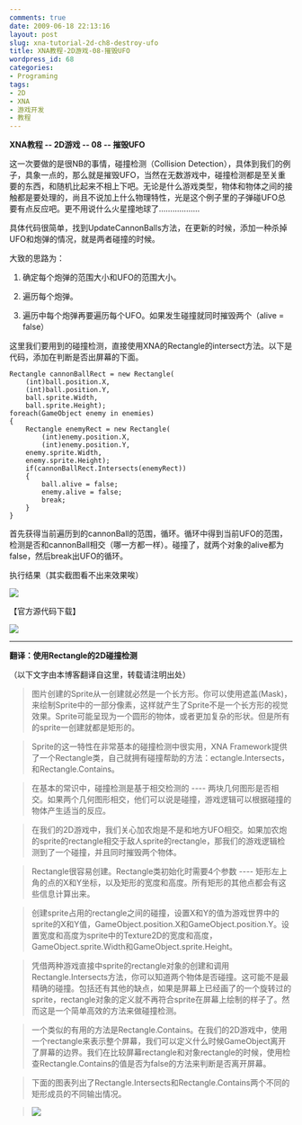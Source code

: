 ```yaml
---
comments: true
date: 2009-06-18 22:13:16
layout: post
slug: xna-tutorial-2d-ch8-destroy-ufo
title: XNA教程-2D游戏-08-摧毁UFO
wordpress_id: 68
categories:
- Programing
tags:
- 2D
- XNA
- 游戏开发
- 教程
---
```





**XNA教程 -- 2D游戏 -- 08 -- 摧毁UFO**




这一次要做的是很NB的事情，碰撞检测（Collision Detection），具体到我们的例子，具象一点的，那么就是摧毁UFO，当然在无数游戏中，碰撞检测都是至关重要的东西，和随机比起来不相上下吧。无论是什么游戏类型，物体和物体之间的接触都是要处理的，尚且不说加上什么物理特性，光是这个例子里的子弹碰UFO总要有点反应吧。更不用说什么火星撞地球了………………




具体代码很简单，找到UpdateCannonBalls方法，在更新的时候，添加一种杀掉UFO和炮弹的情况，就是两者碰撞的时候。




大致的思路为：





	
  1. 确定每个炮弹的范围大小和UFO的范围大小。

	
  2. 遍历每个炮弹。

	
  3. 遍历中每个炮弹再要遍历每个UFO。如果发生碰撞就同时摧毁两个（alive = false）




这里我们要用到的碰撞检测，直接使用XNA的Rectangle的intersect方法。以下是代码，添加在判断是否出屏幕的下面。



    
    Rectangle cannonBallRect = new Rectangle(
        (int)ball.position.X,
        (int)ball.position.Y,
        ball.sprite.Width,
        ball.sprite.Height);
    foreach(GameObject enemy in enemies)
    {
        Rectangle enemyRect = new Rectangle(
            (int)enemy.position.X,
            (int)enemy.position.Y,
        enemy.sprite.Width,
        enemy.sprite.Height);
        if(cannonBallRect.Intersects(enemyRect))
        {
            ball.alive = false;
            enemy.alive = false;
            break;
        }
    }
    




首先获得当前遍历到的cannonBall的范围，循环。循环中得到当前UFO的范围，检测是否和cannonBall相交（哪一方都一样）。碰撞了，就两个对象的alive都为false，然后break出UFO的循环。




执行结果（其实截图看不出来效果唉）




[![](/upload/2009-06-18_Chapter8Runtime.jpg)](/upload/2009-06-18_Chapter8Runtime.jpg)




【官方源代码下载】




[![](/upload/2009-06-12_download_XNA.png)](http://creators.xna.com/downloads/?id=155)




* * *







**翻译：使用Rectangle的2D碰撞检测**




（以下文字由本博客翻译自这里，转载请注明出处）




> 
	
> 
> 图片创建的Sprite从一创建就必然是一个长方形。你可以使用遮盖(Mask)，来绘制Sprite中的一部分像素，这样就产生了Sprite不是一个长方形的视觉效果。Sprite可能呈现为一个圆形的物体，或者更加复杂的形状。但是所有的sprite一创建就都是矩形的。
> 
> 
	
> 
> Sprite的这一特性在非常基本的碰撞检测中很实用，XNA Framework提供了一个Rectangle类，自己就拥有碰撞帮助的方法：ectangle.Intersects，和Rectangle.Contains。
> 
> 
	
> 
> 在基本的常识中，碰撞检测是基于相交检测的 ---- 两块几何图形是否相交。如果两个几何图形相交，他们可以说是碰撞，游戏逻辑可以根据碰撞的物体产生适当的反应。
> 
> 
	
> 
> 在我们的2D游戏中，我们关心加农炮是不是和地方UFO相交。如果加农炮的sprite的rectangle相交于敌人sprite的rectangle，那我们的游戏逻辑检测到了一个碰撞，并且同时摧毁两个物体。
> 
> 
	
> 
> Rectangle很容易创建。Rectangle类初始化时需要4个参数 ---- 矩形左上角的点的X和Y坐标，以及矩形的宽度和高度。所有矩形的其他点都会有这些信息计算出来。
> 
> 
	
> 
> 创建sprite占用的rectangle之间的碰撞，设置X和Y的值为游戏世界中的sprite的X和Y值，GameObject.position.X和GameObject.position.Y。设置宽度和高度为sprite中的Texture2D的宽度和高度，GameObject.sprite.Width和GameObject.sprite.Height。
> 
> 
	
> 
> 凭借两种游戏直接中sprite的rectangle对象的创建和调用Rectangle.Intersects方法，你可以知道两个物体是否碰撞。这可能不是最精确的碰撞。包括还有其他的缺点，如果是屏幕上已经画了的一个旋转过的sprite，rectangle对象的定义就不再符合sprite在屏幕上绘制的样子了。然而这是一个简单高效的方法来做碰撞检测。
> 
> 
	
> 
> 一个类似的有用的方法是Rectangle.Contains。在我们的2D游戏中，使用一个rectangle来表示整个屏幕，我们可以定义什么时候GameObject离开了屏幕的边界。我们在比较屏幕rectangle和对象rectangle的时候，使用检查Rectangle.Contains的值是否为false的方法来判断是否离开屏幕。
> 
> 
	
> 
> 下面的图表列出了Rectangle.Intersects和Rectangle.Contains两个不同的矩形成员的不同输出情况。
> 
> 
	
> 
> ![](/upload/BG_3.8.1.1pd_a.png)
> 
> 

